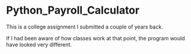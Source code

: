 # Python_Payroll_Calculator

This is a college assignment I submitted a couple of years back.

If I had been aware of how classes work at that point, the program would have looked very different.